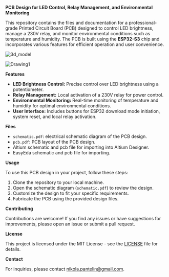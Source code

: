**PCB Design for LED Control, Relay Management, and Environmental Monitoring**

This repository contains the files and documentation for a professional-grade Printed Circuit Board (PCB) designed to control LED brightness, manage a 230V relay, and monitor environmental conditions such as temperature and humidity. The PCB is built using the **ESP32-S3** chip and incorporates various features for efficient operation and user convenience.

![3d_model](https://github.com/Nikola98p/LED-Brightness-Regulator-High-Voltage-Relay-Temperature-and-Humidity/assets/32436155/a298169d-f969-4ec5-86f4-d87b348cf657)

![Drawing1](https://github.com/Nikola98p/LED-Brightness-Regulator-High-Voltage-Relay-Temperature-and-Humidity/assets/32436155/55add725-48c6-453b-baa0-607495d64f99)

**Features**

- **LED Brightness Control:** Precise control over LED brightness using a potentiometer.
- **Relay Management:** Local activation of a 230V relay for power control.
- **Environmental Monitoring:** Real-time monitoring of temperature and humidity for optimal environmental conditions.
- **User Interface:** Includes buttons for ESP32 download mode initiation, system reset, and local relay activation.

**Files**

- `schematic.pdf`: electrical schematic diagram of the PCB design.
- `pcb.pdf`: PCB layout of the PCB design.
- Altium schematic and pcb file for importing into Altium Designer.
- EasyEda schematic and pcb file for importing.

**Usage**

To use this PCB design in your project, follow these steps:

1. Clone the repository to your local machine.
2. Open the schematic diagram (`schematic.pdf`) to review the design.
3. Customize the design to fit your specific requirements.
4. Fabricate the PCB using the provided design files.

**Contributing**

Contributions are welcome! If you find any issues or have suggestions for improvements, please open an issue or submit a pull request.

**License**

This project is licensed under the MIT License - see the [LICENSE](LICENSE) file for details.

**Contact**

For inquiries, please contact [nikola.pantelin@gmail.com](mailto:nikola.pantelin@gmail.com).
